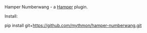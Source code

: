 Hamper Numberwang - a [Hamper][1] plugin.

Install:

  pip install git+https://github.com/mythmon/hamper-numberwang.git

[1]: https://github.com/hamperbot/hamper
